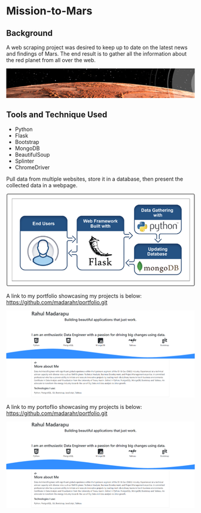 # Mission-to-Mars

## Background

A web scraping project was desired to keep up to date on the latest news and findings of Mars.  The end result is to gather all the information about the red planet from all over the web.

![](mars.png)

##  Tools and Technique Used

* Python
* Flask
* Bootstrap
* MongoDB
* BeautifulSoup
* Splinter
* ChromeDriver

Pull data from multiple websites, store it in a database, then present the collected data in a webpage.

![](technique.png)


A link to my portfolio showcasing my projects is below:
https://github.com/madarahr/portfolio.git

![](portfolio_madarapu.png)




A link to my portoflio showcasing my projects is below:
https://github.com/madarahr/portfolio.git

![](portfolio_madarapu.png)
